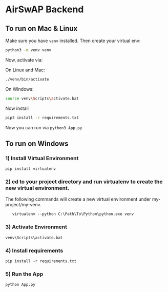 # AirSwAP Backend

## To run on Mac & Linux

Make sure you have `venv` installed. Then create your virtual env:

```bash
python3 -m venv venv
```

Now, activate via:

On Linux and Mac:
```bash
./venv/bin/activate
```

On Windows:
```bash
source venv\Scripts\activate.bat
```

Now install

```bash
pip3 install -r requirements.txt
```

Now you can run via `python3 App.py`

## To run on Windows
### 1) Install Virtual Environment 
```pip install virtualenv```

### 2) cd to your project directory and run virtualenv to create the new virtual environment.
The following commands will create a new virtual environment under my-project/my-venv.
```cd my-project
   virtualenv --python C:\Path\To\Python\python.exe venv
```

### 3) Activate Environment
`venv\Scripts\activate.bat`

### 4) Install requirements
`pip install -r requirements.txt`

### 5) Run the App
`python App.py`

   
